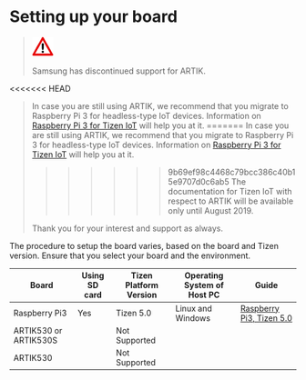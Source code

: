 # Setting up your board

> ![Attention](media/attention_icon.png) 
> 
> Samsung has discontinued support for ARTIK.
>
<<<<<<< HEAD
> In case you are still using ARTIK, we recommend that you migrate to Raspberry Pi 3 for headless-type IoT devices. Information on [Raspberry Pi 3 for Tizen IoT](rpi3-5.0.md) will help you at it.
=======
> In case you are still using ARTIK, we recommend that you migrate to Raspberry Pi 3 for headless-type IoT devices. Information on [Raspberry Pi 3 for Tizen IoT](https://developer.tizen.org/development/iot-extension-sdk/getting-started/setting-up-your-board/raspberry-pi3-based-on-tizen-5.0) will help you at it.
>>>>>>> 9b69ef98c4468c79bcc386c40b15e9707d0c6ab5
> The documentation for Tizen IoT with respect to ARTIK will be available only until August 2019.
>
> Thank you for your interest and support as always.

The procedure to setup the board varies, based on the board and Tizen version.
Ensure that you select your board and the environment. 

| Board         | Using SD card  | Tizen Platform Version | Operating System of Host PC | Guide  |
|---------------|----------------|------------------------|-----------------------------|--------|
| Raspberry Pi3 | Yes            | Tizen 5.0              | Linux and Windows | [Raspberry Pi3, Tizen 5.0](rpi3-5.0.md) |
| ARTIK530 or ARTIK530S |        | Not Supported          |  |  |
| ARTIK530      |                | Not Supported          |  |  |
